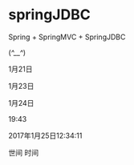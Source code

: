 # springJDBC
Spring + SpringMVC + SpringJDBC

(*^__^*)



1月21日

1月23日

1月24日

19:43


2017年1月25日12:34:11

世间
时间
